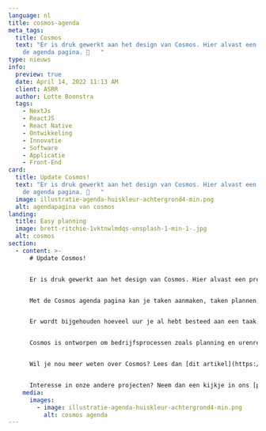 ```yaml
---
language: nl
title: cosmos-agenda
meta_tags:
  title: Cosmos
  text: "Er is druk gewerkt aan het design van Cosmos. Hier alvast een preview van
    de agenda pagina. 📅   "
type: nieuws
info:
  preview: true
  date: April 14, 2022 11:13 AM
  client: ASRR
  author: Lotte Boonstra
  tags:
    - NextJs
    - ReactJS
    - React Native
    - Ontwikkeling
    - Innovatie
    - Software
    - Applicatie
    - Front-End
card:
  title: Update Cosmos!
  text: "Er is druk gewerkt aan het design van Cosmos. Hier alvast een preview van
    de agenda pagina. 📅   "
  image: illustratie-agenda-huiskleur-achtergrond4-min.png
  alt: agendapagina van cosmos
landing:
  title: Easy planning
  image: brett-ritchie-1vktnwlmdqs-unsplash-1-min-1-.jpg
  alt: cosmos
section:
  - content: >-
      # Update Cosmos!    


      Er is druk gewerkt aan het design van Cosmos. Hier alvast een preview van de agenda pagina. 📅   


      Met de Cosmos agenda pagina kan je taken aanmaken, taken plannen, beschikbaarheid opgeven en uren boeken op taken. 


      Er wordt bijgehouden hoeveel uur je al hebt besteed aan een taak, hoeveel uur er daarna nog besteed kan worden en hoeveel uur je eventueel te veel hebt besteed aan een taak. 


      Cosmos is ontworpen om bedrijfsprocessen zoals planning en urenregistratie op een plek inzichtelijk te maken. 


      Wil je nou meer weten over Cosmos? Lees dan [dit artikel](https://asrr.nl/blog/nieuws/introductiecosmos) op onze website. 🚀


      Interesse in onze andere projecten? Neem dan een kijkje in ons [portfolio](https://asrr.nl/portfolio).
    media:
      images:
        - image: illustratie-agenda-huiskleur-achtergrond4-min.png
          alt: cosmos agenda
---
```

